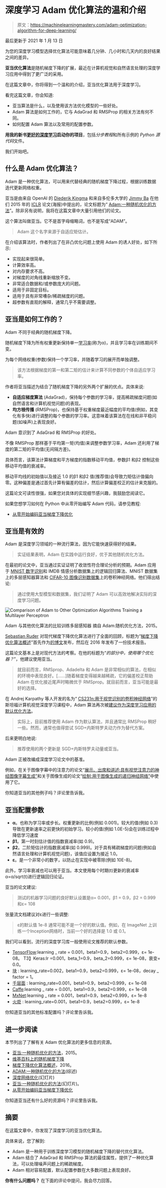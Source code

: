 # 深度学习 Adam 优化算法的温和介绍

> 原文：<https://machinelearningmastery.com/adam-optimization-algorithm-for-deep-learning/>

最后更新于 2021 年 1 月 13 日

为您的深度学习模型选择优化算法可能意味着几分钟、几小时和几天内的良好结果之间的差异。

**亚当优化算法**是随机梯度下降的扩展，最近在计算机视觉和自然语言处理的深度学习应用中得到了更广泛的采用。

在这篇文章中，你将得到一个温和的介绍，亚当优化算法用于深度学习。

看完这篇文章，你会知道:

*   亚当算法是什么，以及使用该方法优化模型的一些好处。
*   Adam 算法是如何工作的，它与 AdaGrad 和 RMSProp 的相关方法有何不同。
*   如何配置 Adam 算法以及常用的配置参数。

**用我的新书[更好的深度学习](https://machinelearningmastery.com/better-deep-learning/)启动你的项目**，包括*分步教程*和所有示例的 *Python 源代码*文件。

我们开始吧。

## 什么是 Adam 优化算法？

Adam 是一种优化算法，可以用来代替经典的随机梯度下降过程，根据训练数据迭代更新网络权重。

亚当是由来自 OpenAI 的 [Diederik Kingma](http://dpkingma.com/) 和来自多伦多大学的 [Jimmy Ba](https://jimmylba.github.io/) 在他们 2015 年的 [ICLR](http://www.iclr.cc/doku.php?id=iclr2015:main) 论文(海报)中提出的，论文标题为“ [Adam:一种随机优化的方法](https://arxiv.org/abs/1412.6980)”。除非另有说明，我将在这篇文章中大量引用他们的论文。

这个算法叫做亚当。它不是首字母缩略词，也不是写成“ADAM”。

> Adam 这个名字来源于自适应矩估计。

在介绍该算法时，作者列出了在非凸优化问题上使用 Adam 的诱人好处，如下所示:

*   实现起来很简单。
*   计算效率高。
*   对内存要求不高。
*   对梯度的对角线重新缩放不变。
*   非常适合数据和/或参数庞大的问题。
*   适用于非固定目标。
*   适用于具有非常嘈杂/稀疏梯度的问题。
*   超参数有直观的解释，通常几乎不需要调整。

## 亚当是如何工作的？

Adam 不同于经典的随机梯度下降。

随机梯度下降为所有权重更新保持单一[学习率](https://machinelearningmastery.com/learning-rate-for-deep-learning-neural-networks/)(称为α)，并且学习率在训练期间不变。

为每个网络权重(参数)保持一个学习率，并随着学习的展开而单独调整。

> 该方法根据梯度的第一和第二矩的估计来计算不同参数的个体自适应学习率。

作者将亚当描述为结合了随机梯度下降的另外两个扩展的优点。具体来说:

*   **自适应梯度算法** (AdaGrad)，保持每个参数的学习率，提高稀疏梯度问题(如自然语言和计算机视觉问题)的表现。
*   **均方根传播** (RMSProp)，也保持基于权重梯度最近幅度的平均值(例如，其变化有多快)进行调整的每个参数的学习率。这意味着该算法在在线和非平稳问题(如噪声)上表现良好。

Adam 意识到了 AdaGrad 和 RMSProp 的好处。

不像 RMSProp 那样基于平均第一矩(均值)来调整参数学习率，Adam 还利用了梯度的第二矩的平均值(无间隔方差)。

具体而言，该算法计算梯度和平方梯度的指数移动平均值，参数β1 和β2 控制这些移动平均值的衰减率。

移动平均线的初始值以及接近 1.0 的β1 和β2 值(推荐值)会导致力矩估计值偏向零。这种偏差是通过首先计算有偏差的估计，然后计算偏差校正的估计来克服的。

这篇论文可读性很强，如果您对具体的实现细节感兴趣，我鼓励您阅读它。

如果您想学习如何在 Python 中从零开始编写 Adam 代码，请参见教程:

*   [从零开始编码亚当梯度下降优化](https://machinelearningmastery.com/adam-optimization-from-scratch/)

## 亚当是有效的

Adam 是深度学习领域的一种流行算法，因为它能快速获得好的结果。

> 实证结果表明，Adam 在实践中运行良好，优于其他随机优化方法。

在最初的论文中，亚当通过实证证明了收敛性符合理论分析的预期。Adam 应用于 [MNIST 数字识别](https://machinelearningmastery.com/how-to-develop-a-convolutional-neural-network-from-scratch-for-mnist-handwritten-digit-classification/)和 IMDB 情感分析数据集上的逻辑回归算法、MNIST 数据集上的多层感知器算法和 [CIFAR-10 图像识别数据集](https://machinelearningmastery.com/how-to-develop-a-cnn-from-scratch-for-cifar-10-photo-classification/)上的卷积神经网络。他们得出结论:

> 通过使用大型模型和数据集，我们证明了 Adam 可以高效地解决实际的深度学习问题。

![Comparison of Adam to Other Optimization Algorithms Training a Multilayer Perceptron](img/57fbb704cf33cdcec34b86751deeb3da.png)

Adam 与其他优化算法的比较训练多层感知器
摘自 Adam:随机优化方法，2015。

[Sebastian Ruder](http://sebastianruder.com/) 对现代梯度下降优化算法进行了全面的回顾，标题为“[梯度下降优化算法概述](https://arxiv.org/abs/1609.04747)”首先作为[的博文](http://sebastianruder.com/optimizing-gradient-descent/index.html)发布，然后在 2016 年发布了一份技术报告。

这篇论文基本上是对现代方法的考察。在他的标题为“*的部分中，使用哪个优化器？*”，他建议使用亚当。

> 就目前而言，RMSprop、Adadelta 和 Adam 是非常相似的算法，在相似的环境中表现良好。[……]随着梯度变得越来越稀疏，它的偏差校正帮助 Adam 在优化接近尾声时略微优于 RMSprop。就目前而言，亚当可能是最好的选择。

在 Andrej Karpathy 等人开发的名为“ [CS231n:用于视觉识别的卷积神经网络](https://cs231n.github.io/)”的斯坦福计算机视觉深度学习课程中，Adam 算法再次被[建议作为深度学习应用的默认优化方法](https://cs231n.github.io/neural-networks-3/)。

> 实际上，目前推荐使用 Adam 作为默认算法，并且通常比 RMSProp 稍好一些。然而，通常也值得尝试 SGD+内斯特罗夫动力作为替代方案。

后来更明白地说:

> 推荐使用的两个更新是 SGD+内斯特罗夫动量或亚当。

Adam 正被改编成深度学习论文中的基准。

例如，在关于图像字幕中的注意力的论文“[展示、出席和讲述:具有视觉注意力的神经图像字幕生成”](https://arxiv.org/abs/1502.03044)和关于图像生成的论文“[绘制:用于图像生成的递归神经网络”](https://arxiv.org/abs/1502.04623)中使用了它。

你知道亚当的其他例子吗？评论里告诉我。

## 亚当配置参数

*   **α**。也称为学习率或步长。权重更新的比例(例如 0.001)。较大的值(例如 0.3)导致在更新速率之前更快的初始学习。较小的值(例如 1.0E-5)会在训练过程中降低学习速度
*   **β1**。第一时刻估计值的指数衰减率(如 0.9)。
*   **β2**。二阶矩估计的指数衰减率(如 0.999)。对于具有稀疏梯度的问题(例如自然语言处理和计算机视觉问题)，该值应设置为接近 1.0。
*   **ε**。是一个非常小的数字，以防止在实现中被零除(例如 10E-8)。

此外，学习率衰减也可以用于亚当。本文使用每个时期(t)更新的衰减率α=α/sqrt(t)进行逻辑回归论证。

亚当的论文建议:

> 测试的机器学习问题的良好默认设置是α= 0.001，β1 = 0.9，β2 = 0.999 和ε= 108

张量流文档建议对ε进行一些调整:

> ε的默认值 1e-8 通常可能不是一个好的默认值。例如，在 ImageNet 上训练一个Inception网络时，当前一个好的选择是 1.0 或 0.1。

我们可以看到，流行的深度学习库一般使用论文推荐的默认参数。

*   [TensorFlow](https://www.tensorflow.org/api_docs/python/tf/train/AdamOptimizer):learning _ rate = 0.001，beta1=0.9，beta2=0.999，ε= 1e-08。
    T3】Keras:lr =0.001，beta_1=0.9，beta_2=0.999，ε= 1e-08，衰变= 0.0。
*   [块](https://blocks.readthedocs.io/en/latest/api/algorithms.html) : learning_rate=0.002，beta1=0.9，beta2=0.999，ε= 1e-08，decay _ factor = 1。
*   [千层面](https://lasagne.readthedocs.io/en/latest/modules/updates.html) : learning_rate=0.001，beta1=0.9，beta2=0.999，ε= 1e-08
*   [Caffe](http://caffe.berkeleyvision.org/tutorial/solver.html):learning _ rate = 0.001，beta1=0.9，beta2=0.999，ε= 1e-08
*   [MxNet](http://mxnet.io/api/python/optimization.html):learning _ rate = 0.001，beta1=0.9，beta2=0.999，ε= 1e-8
*   [火炬](https://github.com/torch/optim/blob/master/adam.lua) : learning_rate=0.001，beta1=0.9，beta2=0.999，ε= 1e-8

你知道亚当的其他标准配置吗？评论里告诉我。

## 进一步阅读

本节列出了了解有关 Adam 优化算法的更多信息的资源。

*   [亚当:一种随机优化的方法](https://arxiv.org/abs/1412.6980)，2015。
*   [维基百科上的随机梯度下降](https://en.wikipedia.org/wiki/Stochastic_gradient_descent)
*   [梯度下降优化算法概述](https://arxiv.org/abs/1609.04747)，2016。
*   [ADAM:一种随机优化的方法](https://theberkeleyview.wordpress.com/2015/11/19/berkeleyview-for-adam-a-method-for-stochastic-optimization/)(综述)
*   [深度网络优化](https://www.cs.cmu.edu/~imisra/data/Optimization_2015_11_11.pdf)(幻灯片)
*   [亚当:一种随机优化的方法](https://moodle2.cs.huji.ac.il/nu15/pluginfile.php/316969/mod_resource/content/1/adam_pres.pdf)(幻灯片)。
*   [从零开始编码亚当梯度下降优化](https://machinelearningmastery.com/adam-optimization-from-scratch/)

你知道亚当还有什么好的资源吗？评论里告诉我。

## 摘要

在这篇文章中，你发现了深度学习的亚当优化算法。

具体来说，您了解到:

*   Adam 是一种用于训练深度学习模型的随机梯度下降的替代优化算法。
*   Adam 结合了 AdaGrad 和 RMSProp 算法的最佳属性，提供了一种优化算法，可以处理噪声问题上的稀疏梯度。
*   Adam 相对容易配置，默认配置参数在大多数问题上表现良好。

**你有什么问题吗？**
在下面的评论中提问，我会尽力回答。